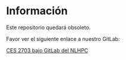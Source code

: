 # Información

Este repositorio quedará obsoleto.

Favor ver el siguiente enlace a nuestro GitLab:

[CES 2703 bajo GitLab del NLHPC](http://gitlab.nlhpc.cl/publico-nlhpc/ces-2703)
